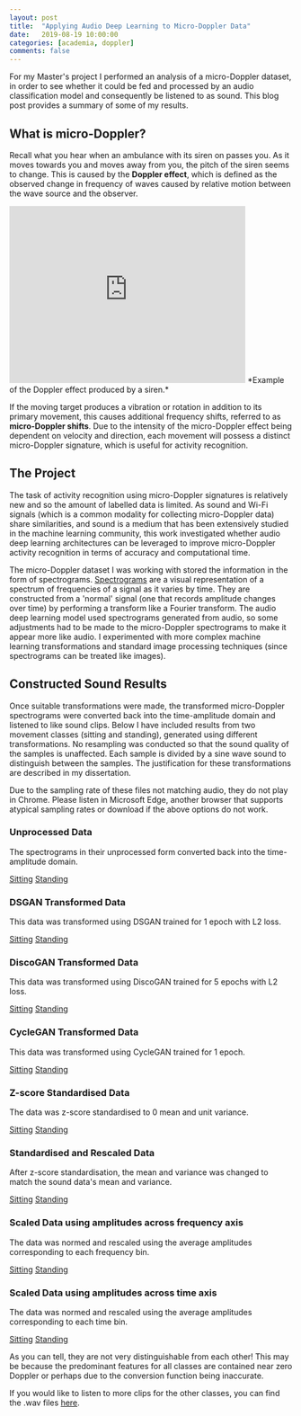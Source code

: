 ```yaml
---
layout: post
title:  "Applying Audio Deep Learning to Micro-Doppler Data"
date:   2019-08-19 10:00:00
categories: [academia, doppler]
comments: false
---
```


For my Master's project I performed an analysis of a micro-Doppler dataset, in order to see whether it could be fed and processed by an audio classification model and consequently be listened to as sound. This blog post provides a summary of some of my results.

<!--more-->

## What is micro-Doppler?

Recall what you hear when an ambulance with its siren on passes you. As it moves towards you and moves away from you, the pitch of the siren seems to change. This is caused by the **Doppler effect**, which is defined as the observed change in frequency of waves caused by relative motion between the wave source and the observer.

<iframe width="420" height="315" src="https://www.youtube.com/embed/imoxDcn2Sgo" frameborder="0" allowfullscreen></iframe>
*Example of the Doppler effect produced by a siren.*

If the moving target produces a vibration or rotation in addition to its primary movement, this causes additional frequency shifts, referred to as **micro-Doppler shifts**. Due to the intensity of the micro-Doppler effect being dependent on velocity and direction, each movement will possess a distinct micro-Doppler signature, which is useful for activity recognition.

## The Project

The task of activity recognition using micro-Doppler signatures is relatively new and so the amount of labelled data is limited. As sound and Wi-Fi signals (which is a common modality for collecting micro-Doppler data) share similarities, and sound is a medium that has been extensively studied in the machine learning community, this work investigated whether audio deep learning architectures can be leveraged to improve micro-Doppler activity recognition in terms of accuracy and computational time. 

The micro-Doppler dataset I was working with stored the information in the form of spectrograms. [Spectrograms](https://en.wikipedia.org/wiki/Spectrogram) are a visual representation of a spectrum of frequencies of a signal as it varies by time. They are constructed from a 'normal' signal (one that records amplitude changes over time) by performing a transform like a Fourier transform. The audio deep learning model used spectrograms generated from audio, so some adjustments had to be made to the micro-Doppler spectrograms to make it appear more like audio. I experimented with more complex machine learning transformations and standard image processing techniques (since spectrograms can be treated like images).


## Constructed Sound Results

Once suitable transformations were made, the transformed micro-Doppler spectrograms were converted back into the time-amplitude domain and listened to like sound clips. Below I have included results from two movement classes (sitting and standing), generated using different transformations. No resampling was conducted so that the sound quality of the samples is unaffected. Each sample is divided by a sine wave sound to distinguish between the samples. The justification for these transformations are described in my dissertation.

Due to the sampling rate of these files not matching audio, they do not play in Chrome. Please listen in Microsoft Edge, another browser that supports atypical sampling rates or download if the above options do not work.

### Unprocessed Data
The spectrograms in their unprocessed form converted back into the time-amplitude domain.

[Sitting](/assets/unprocessed_sit.wav) [Standing](/assets/unprocessed_stand.wav) 

### DSGAN Transformed Data
This data was transformed using DSGAN trained for 1 epoch with L2 loss.

[Sitting](/assets/ds_sit.wav) [Standing](/assets/ds_stand.wav) 

### DiscoGAN Transformed Data
This data was transformed using DiscoGAN trained for 5 epochs with L2 loss.

[Sitting](/assets/disco_sit.wav) [Standing](/assets/disco_stand.wav) 

### CycleGAN Transformed Data
This data was transformed using CycleGAN trained for 1 epoch.

[Sitting](/assets/cycle_sit.wav) [Standing](/assets/cycle_stand.wav) 

### Z-score Standardised Data
The data was z-score standardised to 0 mean and unit variance.

[Sitting](/assets/normalised_sit.wav) [Standing](/assets/normalised_stand.wav) 

### Standardised and Rescaled Data
After z-score standardisation, the mean and variance was changed to match the sound data's mean and variance.

[Sitting](/assets/scale_sit.wav) [Standing](/assets/scale_stand.wav) 

### Scaled Data using amplitudes across frequency axis
The data was normed and rescaled using the average amplitudes corresponding to each frequency bin.

[Sitting](/assets/freq_sit.wav) [Standing](/assets/freq_stand.wav) 

### Scaled Data using amplitudes across time axis
The data was normed and rescaled using the average amplitudes corresponding to each time bin.

[Sitting](/assets/time_sit.wav) [Standing](/assets/time_stand.wav) 



As you can tell, they are not very distinguishable from each other! This may be because the predominant features for all classes are contained near zero Doppler or perhaps due to the conversion function being inaccurate.

If you would like to listen to more clips for the other classes, you can find the .wav files [here](https://github.com/ktmai/msc-dissertation/tree/master/audio).